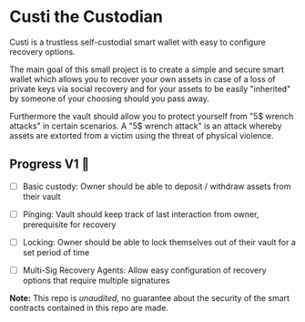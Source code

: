 # Custi the Custodian

Custi is a trustless self-custodial smart wallet with easy to configure recovery options.

The main goal of this small project is to create a simple and secure smart
wallet which allows you to recover your own assets in case of a loss of private
keys via social recovery and for your assets to be easily "inherited" by someone
of your choosing should you pass away.

Furthermore the vault should allow you to protect yourself from "5$ wrench
attacks" in certain scenarios. A "5$ wrench attack" is an attack whereby assets
are extorted from a victim using the threat of physical violence.


## Progress V1 🚧

- [ ] Basic custody: Owner should be able to deposit / withdraw assets from
  their vault
- [ ] Pinging: Vault should keep track of last interaction from owner,
  prerequisite for recovery
- [ ] Locking: Owner should be able to lock themselves out of their vault for a
  set period of time
- [ ] Multi-Sig Recovery Agents: Allow easy configuration of recovery options
  that require multiple signatures


**Note:** This repo is _unaudited_, no guarantee about the security of the smart contracts contained in this repo are made.

